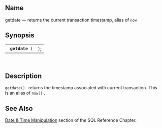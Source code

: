 <div id="fn_getdate" class="refentry">

<div class="titlepage">

</div>

<div class="refnamediv">

## Name

getdate — returns the current transaction timestamp, alias of `now `

</div>

<div class="refsynopsisdiv">

## Synopsis

<div id="fsyn_getdate" class="funcsynopsis">

|                      |      |
|----------------------|------|
| ` `**`getdate`**` (` | `)`; |

<div class="funcprototype-spacer">

 

</div>

</div>

</div>

<div id="desc_getdate" class="refsect1">

## Description

`getdate() ` returns the timestamp associated with current transaction.
This is an alias of `now()` .

</div>

<div id="seealso_getdate" class="refsect1">

## See Also

<a href="ch-sqlreference.html#sqldatemanus" class="link"
title="9.1.3. Time &amp; Date Manipulation">Date &amp; Time
Manipulation</a> section of the SQL Reference Chapter.

</div>

</div>
